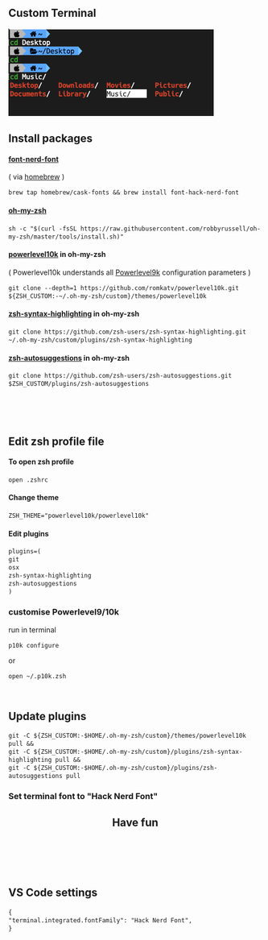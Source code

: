 Custom Terminal
--------

<img src="terminal.png"/>

## Install packages

#### [font-nerd-font](https://github.com/ryanoasis/nerd-fonts#option-3-install-script)
( via [homebrew](https://brew.sh) )
```
brew tap homebrew/cask-fonts && brew install font-hack-nerd-font
```

#### [oh-my-zsh](https://github.com/ohmyzsh/ohmyzsh)
```
sh -c "$(curl -fsSL https://raw.githubusercontent.com/robbyrussell/oh-my-zsh/master/tools/install.sh)"
```

 #### [powerlevel10k](https://github.com/romkatv/powerlevel10k) in oh-my-zsh
( Powerlevel10k understands all [Powerlevel9k](https://github.com/Powerlevel9k/powerlevel9k) configuration parameters )
```
git clone --depth=1 https://github.com/romkatv/powerlevel10k.git ${ZSH_CUSTOM:-~/.oh-my-zsh/custom}/themes/powerlevel10k
```
#### [zsh-syntax-highlighting](https://github.com/zsh-users/zsh-syntax-highlighting) in oh-my-zsh
```
git clone https://github.com/zsh-users/zsh-syntax-highlighting.git ~/.oh-my-zsh/custom/plugins/zsh-syntax-highlighting
```

#### [zsh-autosuggestions](https://github.com/zsh-users/zsh-autosuggestions) in oh-my-zsh
```
git clone https://github.com/zsh-users/zsh-autosuggestions.git $ZSH_CUSTOM/plugins/zsh-autosuggestions
```


</br>
</br>
</br>

## Edit zsh profile file

#### To open zsh profile
```
open .zshrc
```

#### Change theme
```
ZSH_THEME="powerlevel10k/powerlevel10k"
```
#### Edit plugins
```
plugins=(
git
osx
zsh-syntax-highlighting
zsh-autosuggestions
)
```
### customise Powerlevel9/10k

run in terminal
```
p10k configure
```
or
```
open ~/.p10k.zsh
```



</br>


## Update plugins
```
git -C ${ZSH_CUSTOM:-$HOME/.oh-my-zsh/custom}/themes/powerlevel10k pull &&
git -C ${ZSH_CUSTOM:-$HOME/.oh-my-zsh/custom}/plugins/zsh-syntax-highlighting pull &&
git -C ${ZSH_CUSTOM:-$HOME/.oh-my-zsh/custom}/plugins/zsh-autosuggestions pull
```

### Set terminal font to "Hack Nerd Font"

## <center>Have fun</center>

</br>
</br>
</br>
</br>

##  VS Code settings
```
{
"terminal.integrated.fontFamily": "Hack Nerd Font",
}
```
